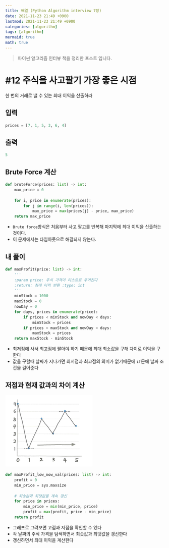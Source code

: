 ```yaml
---
title: 배열 (Python Algorithm interview 7장)
date: 2021-11-23 21:49 +0900
lastmod: 2021-11-23 21:49 +0900
categories: [algorithm]
tags: [algorithm]
mermaid: true
math: true
---
```


> 파이썬 알고리즘 인터뷰 책을 정리한 포스트 입니다.

# #12 주식을 사고팔기 가장 좋은 시점

한 번의 거래로 낼 수 있는 최대 이익을 산출하라

## 입력

```python
prices = [7, 1, 5, 3, 6, 4]
```

## 출력

```python
5
```

## Brute Force 계산

```python
def bruteForce(prices: list) -> int:
    max_price = 0

    for i, price in enumerate(prices):
        for j in range(i, len(prices)):
            max_price = max(prices[j] - price, max_price)
    return max_price
```

- `Brute force`방식은 처음부터 사고 팔고를 반복해 마지막에 최대 이익을 산출하는 것이다.
- 이 문제에서는 타임아웃으로 해결되지 않는다.

## 내 풀이

```python
def maxProfit(price: list) -> int:
    '''
    :param price: 주식 가격이 리스트로 주어진다
    :return: 최대 이익 반환 :type: int
    '''
    minStock = 1000
    maxStock = 0
    nowDay = 0
    for days, prices in enumerate(price):
        if prices < minStock and nowDay < days:
            minStock = prices
        if prices > maxStock and nowDay < days:
            maxStock = prices
    return maxStock - minStock
```

- 최저점에 사서 최고점에 팔아야 하기 때문에 최대 최소값을 구해 차이로 이익을 구한다
- 값을 구할때 날짜가 지나가면 최저점과 최고점의 의미가 없기때문에 `if`문에 날짜 조건을 걸어준다

## 저점과 현재 값과의 차이 계산

![스크린샷, 2021-11-23 14-40-28.png](/assets/img/posts/pyAlgo/chapter7/pic_2021-11-23_14-40-28.png)

```python
def maxProfit_low_now_val(prices: list) -> int:
    profit = 0
    min_price = sys.maxsize

    # 최솟값과 최댓값을 계속 갱신
    for price in prices:
        min_price = min(min_price, price)
        profit = max(profit, price - min_price)
    return profit
```

- 그래프로 그려보면 고점과 저점을 확인할 수 있다
- 각 날짜의 주식 가격을 탐색하면서 최솟값과 최댓값을 갱신한다
- 갱신하면서 최대 이익을 계산한다
